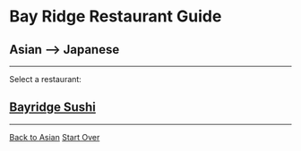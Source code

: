 # Bay Ridge Restaurant Guide
## Asian --> Japanese
---
Select a restaurant:
## [Bayridge Sushi](http://www.brsushi.com/)
---
[Back to Asian](../asian/asian.md) 
[Start Over](../home.md)